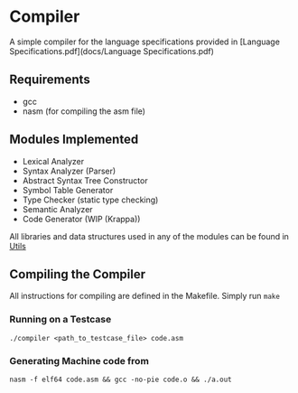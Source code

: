 # Compiler
A simple compiler for the language specifications provided in [Language Specifications.pdf](docs/Language Specifications.pdf)

## Requirements
* gcc
* nasm (for compiling the asm file)

## Modules Implemented
* Lexical Analyzer
* Syntax Analyzer (Parser)
* Abstract Syntax Tree Constructor
* Symbol Table Generator
* Type Checker (static type checking)
* Semantic Analyzer
* Code Generator (WIP (Krappa))

All libraries and data structures used in any of the modules can be found in [Utils](src/Utils)

## Compiling the Compiler
All instructions for compiling are defined in the Makefile. Simply run `make`

### Running on a Testcase
`./compiler <path_to_testcase_file> code.asm`

### Generating Machine code from
`nasm -f elf64 code.asm && gcc -no-pie code.o && ./a.out`
